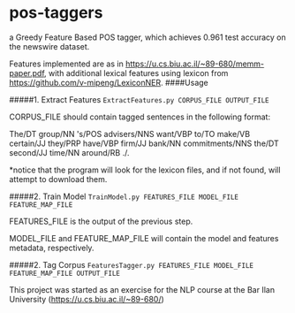 # pos-taggers
a Greedy Feature Based POS tagger, which achieves 0.961 test accuracy on the newswire dataset.

Features implemented are as in https://u.cs.biu.ac.il/~89-680/memm-paper.pdf, with additional lexical features using lexicon from https://github.com/v-mipeng/LexiconNER. 
####Usage

#####1. Extract Features
`ExtractFeatures.py CORPUS_FILE OUTPUT_FILE`

CORPUS_FILE should contain tagged sentences in the following format:


The/DT group/NN 's/POS advisers/NNS want/VBP to/TO make/VB certain/JJ they/PRP have/VBP firm/JJ bank/NN commitments/NNS the/DT second/JJ time/NN around/RB ./.

*notice that the program will look for the lexicon files, and if not found, will attempt to download them.


#####2. Train Model
`TrainModel.py FEATURES_FILE MODEL_FILE FEATURE_MAP_FILE`

FEATURES_FILE is the output of the previous step.

MODEL_FILE and FEATURE_MAP_FILE will contain the model and features metadata, respectively.

#####2. Tag Corpus
`FeaturesTagger.py FEATURES_FILE MODEL_FILE FEATURE_MAP_FILE OUTPUT_FILE`


This project was started as an exercise for the NLP course at the Bar Ilan University (https://u.cs.biu.ac.il/~89-680/) 




